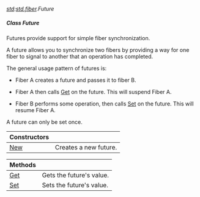 _[std](../../modules/std/std-module.md):[std.fiber](../../modules/std/std-fiber.md).Future<T>_
##### Class Future<T>
Futures provide support for simple fiber synchronization.

A future allows you to synchronize two fibers by providing a way for one fiber to signal to another that an operation has completed.

The general usage pattern of futures is:

* Fiber A creates a future and passes it to fiber B.

* Fiber A then calls [Get](std-fiber-get.md) on the future. This will suspend Fiber A.

* Fiber B performs some operation, then calls [Set](std-fiber-set.md) on the future. This will resume Fiber A.

A future can only be set once.

| Constructors | |
|:---|:---|
| [New](std-fiber-future<t?>-new.md) | Creates a new future. |

| Methods | |
|:---|:---|
| [Get](std-fiber-future<t?>-get.md) | Gets the future's value. |
| [Set](std-fiber-future<t?>-set.md) | Sets the future's value. |
